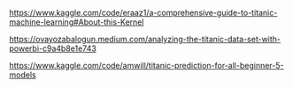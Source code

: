 https://www.kaggle.com/code/eraaz1/a-comprehensive-guide-to-titanic-machine-learning#About-this-Kernel

https://ovayozabalogun.medium.com/analyzing-the-titanic-data-set-with-powerbi-c9a4b8e1e743

https://www.kaggle.com/code/amwill/titanic-prediction-for-all-beginner-5-models